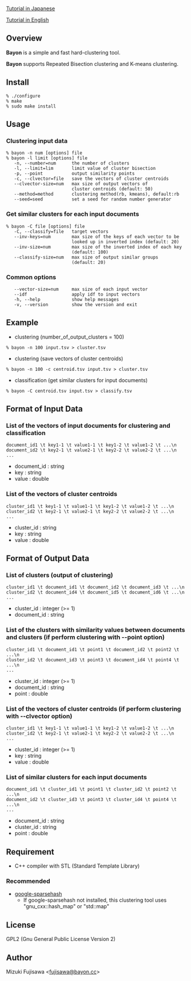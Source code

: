 [Tutorial in Japanese](https://github.com/fujimizu/bayon/wiki/Tutorial_Japanese)

[Tutorial in English](https://github.com/fujimizu/bayon/wiki/Tutorial_English)

## Overview ##
**Bayon** is a simple and fast hard-clustering tool.

**Bayon** supports Repeated Bisection clustering and K-means clustering.

## Install ##
```
% ./configure
% make
% sudo make install
```

## Usage ##

### Clustering input data ###
```
% bayon -n num [options] file
% bayon -l limit [options] file
   -n, --number=num      the number of clusters
   -l, --limit=lim       limit value of cluster bisection
   -p, --point           output similarity points
   -c, --clvector=file   save the vectors of cluster centroids
   --clvector-size=num   max size of output vectors of
                         cluster centroids (default: 50)
   --method=method       clustering method(rb, kmeans), default:rb
   --seed=seed           set a seed for random number generator
```

### Get similar clusters for each input documents ###
```
% bayon -C file [options] file
   -C, --classify=file   target vectors
   --inv-keys=num        max size of the keys of each vector to be
                         looked up in inverted index (default: 20)
   --inv-size=num        max size of the inverted index of each key
                         (default: 100)
   --classify-size=num   max size of output similar groups
                         (default: 20)
```

### Common options ###
```
   --vector-size=num     max size of each input vector
   --idf                 apply idf to input vectors
   -h, --help            show help messages
   -v, --version         show the version and exit
```

## Example ##
  * clustering (number\_of\_output\_clusters = 100)
```
% bayon -n 100 input.tsv > cluster.tsv
```

  * clustering (save vectors of cluster centroids)
```
% bayon -n 100 -c centroid.tsv input.tsv > cluster.tsv
```

  * classification (get similar clusters for input documents)
```
% bayon -C centroid.tsv input.tsv > classify.tsv
```

## Format of Input Data ##

### List of the vectors of input documents for clustering and classification ###

```
document_id1 \t key1-1 \t value1-1 \t key1-2 \t value1-2 \t ...\n
document_id2 \t key2-1 \t value2-1 \t key2-2 \t value2-2 \t ...\n
...
```
  * document\_id : string
  * key         : string
  * value       : double

### List of the vectors of cluster centroids ###

```
cluster_id1 \t key1-1 \t value1-1 \t key1-2 \t value1-2 \t ...\n
cluster_id2 \t key2-1 \t value2-1 \t key2-2 \t value2-2 \t ...\n
...
```
  * cluster\_id : string
  * key      : string
  * value    : double

## Format of Output Data ##

### List of clusters (output of clustering) ###
```
cluster_id1 \t document_id1 \t document_id2 \t document_id3 \t ...\n
cluster_id2 \t document_id4 \t document_id5 \t document_id6 \t ...\n
...
```
  * cluster\_id  : integer (>= 1)
  * document\_id : string

### List of the clusters with similarity values between documents and clusters (if perform clustering with --point option) ###

```
cluster_id1 \t document_id1 \t point1 \t document_id2 \t point2 \t ...\n
cluster_id2 \t document_id3 \t point3 \t document_id4 \t point4 \t ...\n
...
```
  * cluster\_id  : integer (>= 1)
  * document\_id : string
  * point       : double

### List of the vectors of cluster centroids (if perform clustering with --clvector option) ###
```
cluster_id1 \t key1-1 \t value1-1 \t key1-2 \t value1-2 \t ...\n
cluster_id2 \t key2-1 \t value2-1 \t key2-2 \t value2-2 \t ...\n
...
```
  * cluster\_id  : integer (>= 1)
  * key        : string
  * value      : double

### List of similar clusters for each input documents ###
```
document_id1 \t cluster_id1 \t point1 \t cluster_id2 \t point2 \t ...\n
document_id2 \t cluster_id3 \t point3 \t cluster_id4 \t point4 \t ...\n
...
```
  * document\_id : string
  * cluster\_id    : string
  * point       : double

## Requirement ##
  * C++ compiler with STL (Standard Template Library)

### Recommended ###
  * [google-sparsehash](http://code.google.com/p/google-sparsehash/)
    * If google-sparsehash not installed, this clustering tool uses "gnu\_cxx::hash\_map" or "std::map"

## License ##
GPL2 (Gnu General Public License Version 2)

## Author ##
Mizuki Fujisawa <[fujisawa@bayon.cc](mailto:fujisawa@bayon.cc)>
